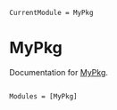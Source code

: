 ```@meta
CurrentModule = MyPkg
```

# MyPkg

Documentation for [MyPkg](https://github.com/gregoirepourtier/MyPkg.jl).

```@index
```

```@autodocs
Modules = [MyPkg]
```
